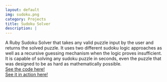```yaml
---
layout: default
img: sudoku.png
category: Projects
title: Sudoku Solver
description: |
---
```

  A Ruby Sudoku Solver that takes any valid puzzle input by the user and returns the solved puzzle. It uses two different sudoku logic approaches as well as a recursive guessing mechanism when the logic proves insufficient. It is capable of solving any sudoku puzzle in seconds, even the puzzle that was designed to be as hard as mathematically possible.
  <br>
  [See the code here!](https://github.com/stevenking86/sudoku_solver)
  <br>
  [See it in action here!](https://shrouded-harbor-54304.herokuapp.com/)
